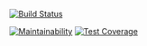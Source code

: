 [![Build Status](https://travis-ci.org/whitehamster26/wh-imgsizer.svg?branch=master)](https://travis-ci.org/whitehamster26/wh-imgsizer)

[![Maintainability](https://api.codeclimate.com/v1/badges/446b11ca5cc57066c1fe/maintainability)](https://codeclimate.com/github/whitehamster26/wh-imgsizer/maintainability)
 [![Test Coverage](https://api.codeclimate.com/v1/badges/446b11ca5cc57066c1fe/test_coverage)](https://codeclimate.com/github/whitehamster26/wh-imgsizer/test_coverage)

